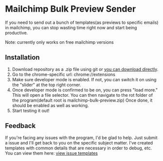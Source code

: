 # Mailchimp Bulk Preview Sender
If you need to send out a bunch of templates(as previews to specific emails) in mailchimp, you can stop wasting time right now and start being productive.

Note: currently only works on free mailchimp versions

## Installation
1. Download repository as a .zip file using git or [you can download directly](https://github.com/dev-segal/mailchimp-bulk-preview/archive/master.zip).
2. Go to the chrome-specific url: chrome://extensions
3. Make sure developer mode is enabled. If not, you can switch it on using the "slider" at the top right corner. 
4. Once developer mode is confirmed to be on, you can press "load more." This will open a file selector. You can then navigate to the rot folder of the program(default root is mailchimp-bulk-preview.zip) Once done, it should be enabled as well as working. 
5. Start testing it out!

## Feedback
If you're facing any issues with the program, I'd be glad to help. Just submit a issue and I'll get back to you on the specific subject matter. I've created templates with common details that are necessary in order to debug, etc. You can view them here: [view issue templates](https://github.com/dev-segal/mailchimp-bulk-preview/issues/new/choose)


